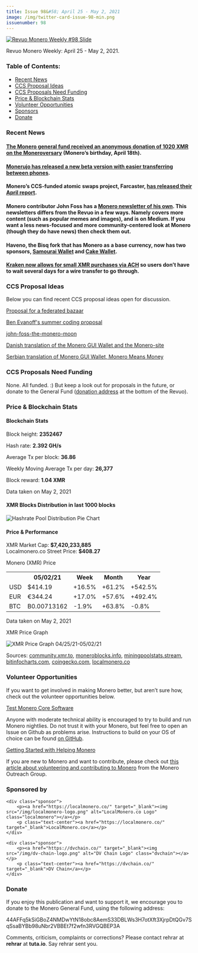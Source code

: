 ```yaml
---
title: Issue 98&#58; April 25 - May 2, 2021
image: /img/twitter-card-issue-98-min.png
issuenumber: 98
---
```

[<img src="/img/img-issue98-min.png" alt="Revuo Monero Weekly #98 Slide" class="img-lead">](/issue-98.html)

<p class="text-lead">Revuo Monero Weekly: April 25 - May 2, 2021.</p>
<!--more-->


<h3>Table of Contents:</h3>
<ul class="contents">
    <li><a href="#news">Recent News</a></li>
    <li><a href="#ideas">CCS Proposal Ideas</a></li>
    <li><a href="#proposals">CCS Proposals Need Funding</a></li>
    <li><a href="#stats">Price & Blockchain Stats</a></li>
    <li><a href="#volunteer">Volunteer Opportunities</a></li>
    <li><a href="#sponsor">Sponsors</a></li>
    <li><a href="#donate">Donate</a></li>
</ul>

<h3 id="news">Recent News</h3>

<div class="newsbyte">
    <h4><a href="https://twitter.com/binaryFate/status/1388221143069335554" target="_blank">The Monero general fund received an anonymous donation of 1020 XMR on the Moneroversary</a> (Monero’s birthday, April 18th).</h4>
</div>

<div class="newsbyte">
    <h4><a href="https://www.reddit.com/r/Monerujo/comments/n3461n/beta_monerujo_205/" target="_blank">Monerujo has released a new beta version with easier transferring between phones</a>.</h4>
</div>

<div class="newsbyte">
    <h4>Monero’s CCS-funded atomic swaps project, Farcaster, <a href="https://www.reddit.com/r/Monero/comments/n258e4/farcaster_community_update_april/" target="_blank">has released their April report</a>.</h4>
</div>

<div class="newsbyte">
    <h4>Monero contributor John Foss has a <a href="https://johnfoss.medium.com/" target="_blank">Monero newsletter of his own</a>. This newsletters differs from the Revuo in a few ways. Namely covers more content (such as popular memes and images), and is on Medium. If you want a less news-focused and more community-centered look at Monero (though they do have news) then check them out.</h4>
</div>

<div class="newsbyte">
    <h4>Haveno, the Bisq fork that has Monero as a base currency, now has two sponsors, <a href="https://twitter.com/SamouraiWallet/status/1388095210912092160" target="_blank">Samourai Wallet</a> and <a href="https://twitter.com/HavenoDEX/status/1388867599707131904" target="_blank">Cake Wallet</a>.</h4>
</div>

<div class="newsbyte">
    <h4><a href="https://www.reddit.com/r/Monero/comments/n1h2yd/you_can_now_direct_buy_small_amounts_of_xmr_with/" target="_blank">Kraken now allows for small XMR purchases via ACH</a> so users don’t have to wait several days for a wire transfer to go through.</h4>
</div>

<h3 id="ideas">CCS Proposal Ideas</h3>

<p>Below you can find recent CCS proposal ideas open for discussion.</p>

<div class="proposal">
<p><a href="https://repo.getmonero.org/monero-project/ccs-proposals/-/merge_requests/226" target="_blank">Proposal for a federated bazaar</a></p>
</div>

<div class="proposal">
<p><a href="https://repo.getmonero.org/monero-project/ccs-proposals/-/merge_requests/225" target="_blank">Ben Evanoff's summer coding proposal</a></p>
</div>

<div class="proposal">
<p><a href="https://repo.getmonero.org/monero-project/ccs-proposals/-/merge_requests/224" target="_blank">john-foss-the-monero-moon</a></p>
</div>

<div class="proposal">
<p><a href="https://repo.getmonero.org/monero-project/ccs-proposals/-/merge_requests/218" target="_blank">Danish translation of the Monero GUI Wallet and the Monero-site</a></p>
</div>

<div class="proposal">
<p><a href="https://repo.getmonero.org/monero-project/ccs-proposals/-/merge_requests/213" target="_blank">Serbian translation of Monero GUI Wallet, Monero Means Money</a></p>
</div>

<h3 id="proposals">CCS Proposals Need Funding</h3>

<p>None. All funded. :) But keep a look out for proposals in the future, or donate to the General Fund (<a href="#donate">donation address</a> at the bottom of the Revuo).</p>

<h3 id="stats">Price & Blockchain Stats</h3>

<h4 class="stat">Blockchain Stats</h4>

<div class="bcstats">
    <p>Block height: <b>2352467</b></p>
    <p>Hash rate: <b>2.392 GH/s</b></p>
    <p>Average Tx per block: <b>36.86</b></p>
    <p>Weekly Moving Average Tx per day: <b>26,377</b></p>
    <p>Block reward: <b>1.04 XMR</b></p>
</div>
<p class="note">Data taken on May 2, 2021</p>

<h4 class="stat">XMR Blocks Distribution in last 1000 blocks</h4>
<p><img src="/img/hashrate-pool-distribution-05021.png" alt="Hashrate Pool Distribution Pie Chart"/></p>

<h4 class="stat">Price & Performance</h4>

<div class="price-intro">XMR Market Cap: <b>$7,420,233,885</b><br>Localmonero.co Street Price: <b>$408.27</b></div>

<p class="table-title">Monero (XMR) Price</p>
<table class="price-table">
  <tr class="row1">
    <th></th>
    <th>05/02/21</th>
    <th>Week</th>
    <th>Month</th>
    <th>Year</th>
  </tr>
  <tr>
    <td data-th="XMR to">USD</td>
    <td data-th="05/02/21">$414.19</td>
    <td data-th="Week" class="green">+16.5%</td>
    <td data-th="Month" class="green">+61.2%</td>
    <td data-th="Year" class="green">+542.5%</td>
  </tr>
  <tr class="row3">
    <td data-th="XMR to">EUR</td>
    <td data-th="05/02/21">€344.24</td>
    <td data-th="Week" class="green">+17.0%</td>
    <td data-th="Month" class="green">+57.6%</td>
    <td data-th="Year" class="green">+492.4%</td>
  </tr>
  <tr>
    <td data-th="XMR to">BTC</td>
    <td data-th="05/02/21">B0.00713162</td>
    <td data-th="Week" class="red">-1.9%</td>
    <td data-th="Month" class="green">+63.8%</td>
    <td data-th="Year" class="red">-0.8%</td>
  </tr>
</table>
<p class="note">Data taken on May 2, 2021</p>

<p class="table-title">XMR Price Graph</p>

![XMR Price Graph 04/25/21-05/02/21](/img/weekly-chart-05021.png "XMR Price Graph 04/25/21-05/02/21") 

Sources: <a href="https://community.xmr.to/explorer/mainnet/" target="_blank">community.xmr.to</a>, <a href="https://moneroblocks.info/stats/transaction-stats" target="_blank">moneroblocks.info</a>, <a href="https://miningpoolstats.stream/monero" target="_blank">miningpoolstats.stream</a>, <a href="https://bitinfocharts.com/monero/" target="_blank">bitinfocharts.com</a>, <a href="https://www.coingecko.com/" target="_blank">coingecko.com</a>, <a href="https://localmonero.co/" target="_blank">localmonero.co</a>

<h3 id="volunteer">Volunteer Opportunities</h3>

<p>If you want to get involved in making Monero better, but aren’t sure how, check out the volunteer opportunities below.</p>

<div class="newsbyte">
    <p class="date"><a href="https://github.com/monero-project/monero" target="_blank">Test Monero Core Software</a></p>
    <p>Anyone with moderate technical ability is encouraged to try to build and run Monero nightlies. Do not trust it with your Monero, but feel free to open an Issue on Github as problems arise. Instructions to build on your OS of choice can be found <a href="https://github.com/monero-project/monero#compiling-monero-from-source" target="_blank">on GitHub</a>. </p>
</div>

<div class="newsbyte">
    <p class="date"><a href="https://github.com/monero-project/monero" target="_blank">Getting Started with Helping Monero</a></p>
    <p>If you are new to Monero and want to contribute, please check out <a href="https://www.monerooutreach.org/stories/getting-started-helping-monero.php" target="_blank">this article about volunteering and contributing to Monero</a> from the Monero Outreach Group. </p>
</div>

<h3 id="sponsor">Sponsored by</h3>

<div class="sponsors">

    <div class="sponsor">
        <p><a href="https://localmonero.co/" target="_blank"><img src="/img/localmonero-logo.png" alt="LocalMonero.co Logo" class="localmonero"></a></p>
        <p class="text-center"><a href="https://localmonero.co/" target="_blank">LocalMonero.co</a></p>
    </div>

    <div class="sponsor">
        <p><a href="https://dvchain.co/" target="_blank"><img src="/img/dv-chain-logo.png" alt="DV Chain Logo" class="dvchain"></a></p>
        <p class="text-center"><a href="https://dvchain.co/" target="_blank">DV Chain</a></p>
    </div>
</div>

<h3 id="donate">Donate</h3>

<p markdown="1">If you enjoy this publication and want to support it, we encourage you to donate to the Monero General Fund, using the following address:</p>

<p class="address" markdown="1">44AFFq5kSiGBoZ4NMDwYtN18obc8AemS33DBLWs3H7otXft3XjrpDtQGv7SqSsaBYBb98uNbr2VBBEt7f2wfn3RVGQBEP3A</p>

<!--p><a href="monero:44AFFq5kSiGBoZ4NMDwYtN18obc8AemS33DBLWs3H7otXft3XjrpDtQGv7SqSsaBYBb98uNbr2VBBEt7f2wfn3RVGQBEP3A" class="qr"><img src="/img/donate-monero.png"></a></p-->

Comments, criticism, complaints or corrections? Please contact rehrar at **rehrar** at **tuta.io**. Say rehrar sent you.
